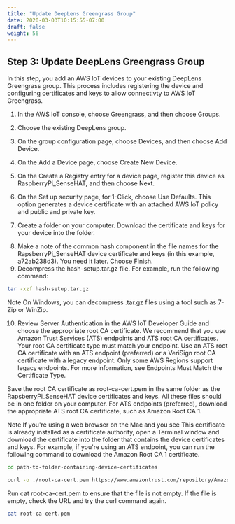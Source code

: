 ```yaml
---
title: "Update DeepLens Greengrass Group"
date: 2020-03-03T10:15:55-07:00
draft: false
weight: 56
---
```

## Step 3: Update DeepLens Greengrass Group

In this step, you add an AWS IoT devices to your existing DeepLens Greengrass group. This process includes registering the device and configuring certificates and keys to allow connectivty to AWS IoT Greengrass.
 
1.	In the AWS IoT console, choose Greengrass, and then choose Groups.

<screenshot>


2.	Choose the existing DeepLens group.

<screenshot>

3.	On the group configuration page, choose Devices, and then choose Add Device.

 <screenshot>

4.	On the Add a Device page, choose Create New Device.

 <screenshot>

5.	On the Create a Registry entry for a device page, register this device as RaspberryPi_SenseHAT, and then choose Next.

<screenshot>

6.	On the Set up security page, for 1-Click, choose Use Defaults. This option generates a device certificate with an attached AWS IoT policy and public and private key.

<screenshot>

7.	Create a folder on your computer. Download the certificate and keys for your device into the folder.

<screenshot> 

8.	Make a note of the common hash component in the file names for the RapsberryPi_SenseHAT device certificate and keys (in this example, a72ab238d3). You need it later. Choose Finish.
9.	Decompress the hash-setup.tar.gz file. For example, run the following command:

```bash
tar -xzf hash-setup.tar.gz
```

Note
On Windows, you can decompress .tar.gz files using a tool such as 7-Zip or WinZip.

10.	Review Server Authentication in the AWS IoT Developer Guide and choose the appropriate root CA certificate. We recommend that you use Amazon Trust Services (ATS) endpoints and ATS root CA certificates. Your root CA certificate type must match your endpoint. Use an ATS root CA certificate with an ATS endpoint (preferred) or a VeriSign root CA certificate with a legacy endpoint. Only some AWS Regions support legacy endpoints. For more information, see Endpoints Must Match the Certificate Type.

Save the root CA certificate as root-ca-cert.pem in the same folder as the RapsberryPi_SenseHAT device certificates and keys. All these files should be in one folder on your computer.  For ATS endpoints (preferred), download the appropriate ATS root CA certificate, such as Amazon Root CA 1.

Note
If you're using a web browser on the Mac and you see This certificate is already installed as a certificate authority, open a Terminal window and download the certificate into the folder that contains the  device certificates and keys. For example, if you're using an ATS endpoint, you can run the following command to download the Amazon Root CA 1 certificate.

```bash
cd path-to-folder-containing-device-certificates

curl -o ./root-ca-cert.pem https://www.amazontrust.com/repository/AmazonRootCA1.pem
```

Run cat root-ca-cert.pem to ensure that the file is not empty. If the file is empty, check the URL and try the curl command again.

```bash
cat root-ca-cert.pem

```